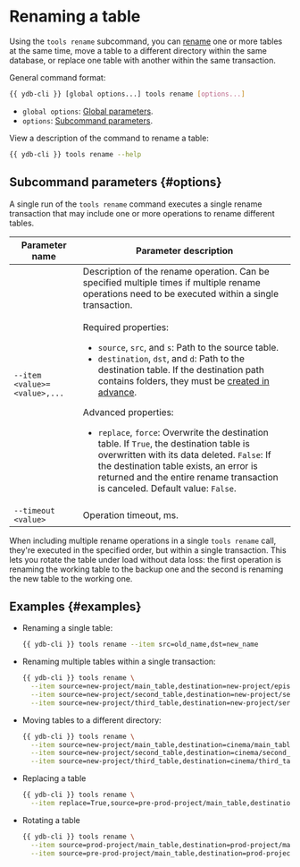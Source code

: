# Renaming a table

Using the `tools rename` subcommand, you can [rename](../../../../../concepts/datamodel.md#rename) one or more tables at the same time, move a table to a different directory within the same database, or replace one table with another within the same transaction.

General command format:

```bash
{{ ydb-cli }} [global options...] tools rename [options...]
```

* `global options`: [Global parameters](../../../commands/global-options.md).
* `options`: [Subcommand parameters](#options).

View a description of the command to rename a table:

```bash
{{ ydb-cli }} tools rename --help
```

## Subcommand parameters {#options}

A single run of the `tools rename` command executes a single rename transaction that may include one or more operations to rename different tables.

| Parameter name | Parameter description |
| --- | --- |
| `--item <value>=<value>,...` | Description of the rename operation. Can be specified multiple times if multiple rename operations need to be executed within a single transaction.</br></br>Required properties:</br><ul><li>`source`, `src`, and `s`: Path to the source table.</li><li>`destination`, `dst`, and `d`: Path to the destination table. If the destination path contains folders, they must be [created in advance](../../dir.md#mkdir).</li></ul>Advanced properties:</br><ul> <li>`replace`, `force`: Overwrite the destination table. If `True`, the destination table is overwritten with its data deleted. `False`: If the destination table exists, an error is returned and the entire rename transaction is canceled. Default value: `False`.</li></ul> |
| `--timeout <value>` | Operation timeout, ms. |

When including multiple rename operations in a single `tools rename` call, they're executed in the specified order, but within a single transaction. This lets you rotate the table under load without data loss: the first operation is renaming the working table to the backup one and the second is renaming the new table to the working one.

## Examples {#examples}

* Renaming a single table:

  ```bash
  {{ ydb-cli }} tools rename --item src=old_name,dst=new_name
  ```

* Renaming multiple tables within a single transaction:

  ```bash
  {{ ydb-cli }} tools rename \
    --item source=new-project/main_table,destination=new-project/episodes \
    --item source=new-project/second_table,destination=new-project/seasons \
    --item source=new-project/third_table,destination=new-project/series
  ```

* Moving tables to a different directory:

  ```bash
  {{ ydb-cli }} tools rename \
    --item source=new-project/main_table,destination=cinema/main_table \
    --item source=new-project/second_table,destination=cinema/second_table \
    --item source=new-project/third_table,destination=cinema/third_table
  ```

* Replacing a table

  ```bash
  {{ ydb-cli }} tools rename \
    --item replace=True,source=pre-prod-project/main_table,destination=prod-project/main_table
  ```

* Rotating a table

  ```bash
  {{ ydb-cli }} tools rename \
    --item source=prod-project/main_table,destination=prod-project/main_table.backup \
    --item source=pre-prod-project/main_table,destination=prod-project/main_table
  ```
